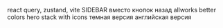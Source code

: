 react query, zustand, vite
SIDEBAR вместо кнопок назад
allworks better colors
hero stack with icons
темная версия
английская версия